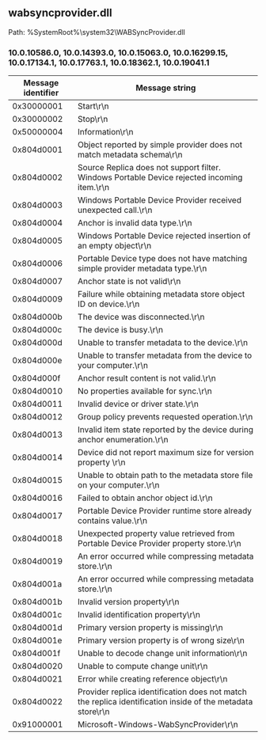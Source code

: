 ## wabsyncprovider.dll

Path: %SystemRoot%\system32\WABSyncProvider.dll

### 10.0.10586.0, 10.0.14393.0, 10.0.15063.0, 10.0.16299.15, 10.0.17134.1, 10.0.17763.1, 10.0.18362.1, 10.0.19041.1

Message identifier | Message string
--- | ---
0x30000001 | Start\r\n
0x30000002 | Stop\r\n
0x50000004 | Information\r\n
0x804d0001 | Object reported by simple provider does not match metadata schema\r\n
0x804d0002 | Source Replica does not support filter. Windows Portable Device rejected incoming item.\r\n
0x804d0003 | Windows Portable Device Provider received unexpected call.\r\n
0x804d0004 | Anchor is invalid data type.\r\n
0x804d0005 | Windows Portable Device rejected insertion of an empty object\r\n
0x804d0006 | Portable Device type does not have matching simple provider metadata type.\r\n
0x804d0007 | Anchor state is not valid\r\n
0x804d0009 | Failure while obtaining metadata store object ID on device.\r\n
0x804d000b | The device was disconnected.\r\n
0x804d000c | The device is busy.\r\n
0x804d000d | Unable to transfer metadata to the device.\r\n
0x804d000e | Unable to transfer metadata from the device to your computer.\r\n
0x804d000f | Anchor result content is not valid.\r\n
0x804d0010 | No properties available for sync.\r\n
0x804d0011 | Invalid device or driver state.\r\n
0x804d0012 | Group policy prevents requested operation.\r\n
0x804d0013 | Invalid item state reported by the device during anchor enumeration.\r\n
0x804d0014 | Device did not report maximum size for version property \r\n
0x804d0015 | Unable to obtain path to the metadata store file on your computer.\r\n
0x804d0016 | Failed to obtain anchor object id.\r\n
0x804d0017 | Portable Device Provider runtime store already contains value.\r\n
0x804d0018 | Unexpected property value retrieved from Portable Device Provider property store.\r\n
0x804d0019 | An error occurred while compressing metadata store.\r\n
0x804d001a | An error occurred while compressing metadata store.\r\n
0x804d001b | Invalid version property\r\n
0x804d001c | Invalid identification property\r\n
0x804d001d | Primary version property is missing\r\n
0x804d001e | Primary version property is of wrong size\r\n
0x804d001f | Unable to decode change unit information\r\n
0x804d0020 | Unable to compute change unit\r\n
0x804d0021 | Error while creating reference object\r\n
0x804d0022 | Provider replica identification does not match the replica identification inside of the metadata store\r\n
0x91000001 | Microsoft-Windows-WabSyncProvider\r\n
